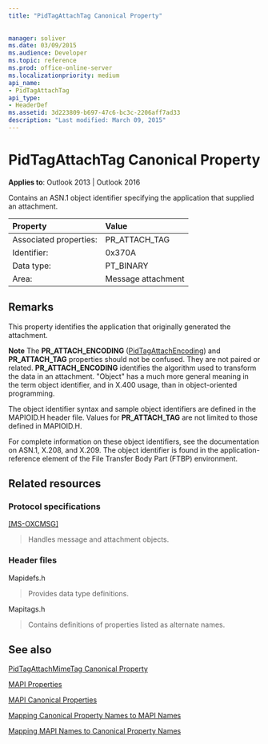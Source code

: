 ```yaml
---
title: "PidTagAttachTag Canonical Property"
 
 
manager: soliver
ms.date: 03/09/2015
ms.audience: Developer
ms.topic: reference
ms.prod: office-online-server
ms.localizationpriority: medium
api_name:
- PidTagAttachTag
api_type:
- HeaderDef
ms.assetid: 3d223809-b697-47c6-bc3c-2206aff7ad33
description: "Last modified: March 09, 2015"
---
```


# PidTagAttachTag Canonical Property

  
  
**Applies to**: Outlook 2013 | Outlook 2016 
  
Contains an ASN.1 object identifier specifying the application that supplied an attachment. 
  
|Property |Value |
|:-----|:-----|
|Associated properties:  <br/> |PR_ATTACH_TAG  <br/> |
|Identifier:  <br/> |0x370A  <br/> |
|Data type:  <br/> |PT_BINARY  <br/> |
|Area:  <br/> |Message attachment  <br/> |
   
## Remarks

This property identifies the application that originally generated the attachment.
  
 **Note** The **PR_ATTACH_ENCODING** ([PidTagAttachEncoding](pidtagattachencoding-canonical-property.md)) and **PR_ATTACH_TAG** properties should not be confused. They are not paired or related. **PR_ATTACH_ENCODING** identifies the algorithm used to transform the data in an attachment. "Object" has a much more general meaning in the term object identifier, and in X.400 usage, than in object-oriented programming. 
  
The object identifier syntax and sample object identifiers are defined in the MAPIOID.H header file. Values for **PR_ATTACH_TAG** are not limited to those defined in MAPIOID.H. 
  
For complete information on these object identifiers, see the documentation on ASN.1, X.208, and X.209. The object identifier is found in the application-reference element of the File Transfer Body Part (FTBP) environment. 
  
## Related resources

### Protocol specifications

[[MS-OXCMSG]](https://msdn.microsoft.com/library/7fd7ec40-deec-4c06-9493-1bc06b349682%28Office.15%29.aspx)
  
> Handles message and attachment objects.
    
### Header files

Mapidefs.h
  
> Provides data type definitions.
    
Mapitags.h
  
> Contains definitions of properties listed as alternate names.
    
## See also



[PidTagAttachMimeTag Canonical Property](pidtagattachmimetag-canonical-property.md)


[MAPI Properties](mapi-properties.md)
  
[MAPI Canonical Properties](mapi-canonical-properties.md)
  
[Mapping Canonical Property Names to MAPI Names](mapping-canonical-property-names-to-mapi-names.md)
  
[Mapping MAPI Names to Canonical Property Names](mapping-mapi-names-to-canonical-property-names.md)

